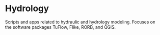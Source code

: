 # Hydrology
Scripts and apps related to hydraulic and hydrology modeling. Focuses on the software packages TuFlow, Flike, RORB, and QGIS. 

